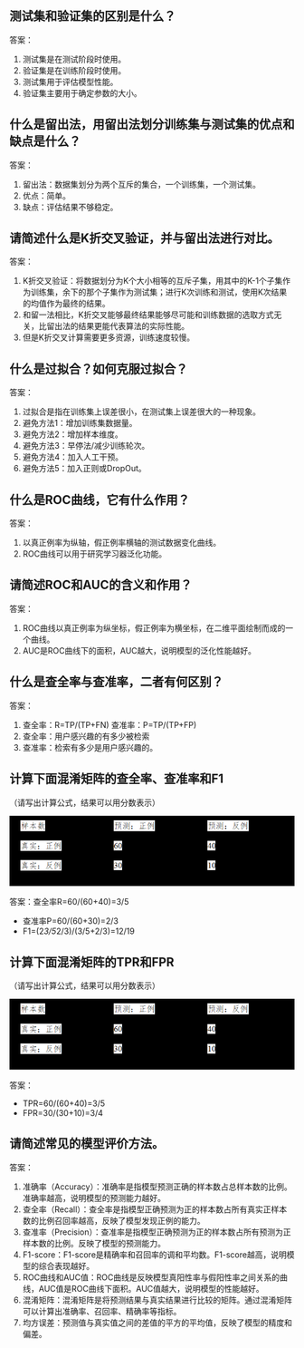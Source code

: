 ## 测试集和验证集的区别是什么？
答案：
1.	测试集是在测试阶段时使用。
2.	验证集是在训练阶段时使用。
3.	测试集用于评估模型性能。
4.	验证集主要用于确定参数的大小。
## 什么是留出法，用留出法划分训练集与测试集的优点和缺点是什么？
答案：
1)	留出法：数据集划分为两个互斥的集合，一个训练集，一个测试集。
2)	优点：简单。
3)	缺点：评估结果不够稳定。
## 请简述什么是K折交叉验证，并与留出法进行对比。
答案：
1)	K折交叉验证：将数据划分为K个大小相等的互斥子集，用其中的K-1个子集作为训练集，余下的那个子集作为测试集；进行K次训练和测试，使用K次结果的均值作为最终的结果。
2)	和留一法相比，K折交叉能够最终结果能够尽可能和训练数据的选取方式无关，比留出法的结果更能代表算法的实际性能。
3)	但是K折交叉计算需要更多资源，训练速度较慢。
## 什么是过拟合？如何克服过拟合？
答案：
1)	过拟合是指在训练集上误差很小，在测试集上误差很大的一种现象。
2)	避免方法1：增加训练集数据量。
3)	避免方法2：增加样本维度。
4)	避免方法3：早停法/减少训练轮次。
5)	避免方法4：加入人工干预。
6)	避免方法5：加入正则或DropOut。
## 什么是ROC曲线，它有什么作用？
答案：
1)	以真正例率为纵轴，假正例率横轴的测试数据变化曲线。
2)	ROC曲线可以用于研究学习器泛化功能。
## 请简述ROC和AUC的含义和作用？
答案：
1)	ROC曲线以真正例率为纵坐标，假正例率为横坐标，在二维平面绘制而成的一个曲线。
2)	AUC是ROC曲线下的面积，AUC越大，说明模型的泛化性能越好。
## 什么是查全率与查准率，二者有何区别？
答案：
1)	查全率：R=TP/(TP+FN) 查准率：P=TP/(TP+FP)
2)	查全率：用户感兴趣的有多少被检索
3)	查准率：检索有多少是用户感兴趣的。
## 计算下面混淆矩阵的查全率、查准率和F1
（请写出计算公式，结果可以用分数表示）

![img_1.png](img_1.png)

答案：查全率R=60/(60+40)=3/5
- 查准率P=60/(60+30)=2/3
- F1=(2*3/5*2/3)/(3/5+2/3)=12/19
## 计算下面混淆矩阵的TPR和FPR
（请写出计算公式，结果可以用分数表示）

![img_1.png](img_1.png)

答案：
- TPR=60/(60+40)=3/5
- FPR=30/(30+10)=3/4
## 请简述常见的模型评价方法。
答案：
1)	准确率（Accuracy）：准确率是指模型预测正确的样本数占总样本数的比例。准确率越高，说明模型的预测能力越好。
2)	查全率（Recall）：查全率是指模型正确预测为正的样本数占所有真实正样本数的比例召回率越高，反映了模型发现正例的能力。
3)	查准率（Precision）：查准率是指模型正确预测为正的样本数占所有预测为正样本数的比例。反映了模型的预测能力。
4)	F1-score：F1-score是精确率和召回率的调和平均数。F1-score越高，说明模型的综合表现越好。
5)	ROC曲线和AUC值：ROC曲线是反映模型真阳性率与假阳性率之间关系的曲线，AUC值是ROC曲线下面积。AUC值越大，说明模型的性能越好。
6)	混淆矩阵：混淆矩阵是将预测结果与真实结果进行比较的矩阵。通过混淆矩阵可以计算出准确率、召回率、精确率等指标。
7)	均方误差：预测值与真实值之间的差值的平方的平均值，反映了模型的精度和偏差。